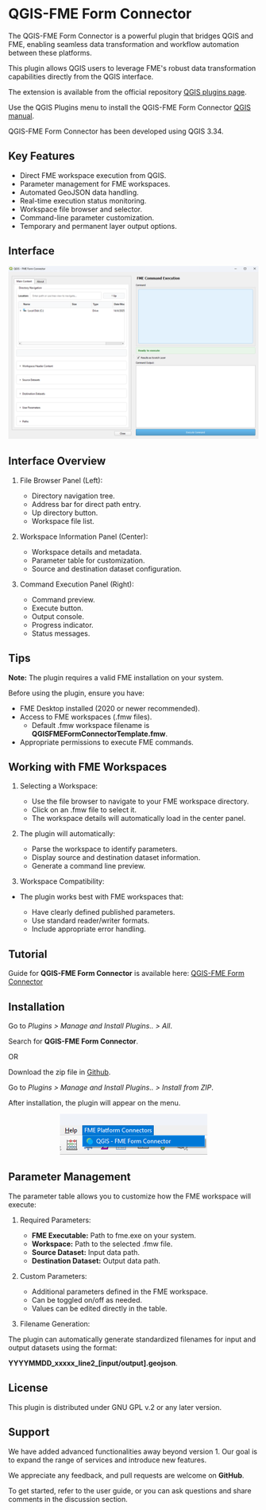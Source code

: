 # QGIS-FME Form Connector

The QGIS-FME Form Connector is a powerful plugin that bridges QGIS and FME, enabling seamless data transformation and workflow automation between these platforms. 

This plugin allows QGIS users to leverage FME's robust data transformation capabilities directly from the QGIS interface.

The extension is available from the official repository [QGIS plugins page](https://plugins.qgis.org/plugins/qgisfmeformconnector/). 

Use the QGIS Plugins menu to install the QGIS-FME Form Connector [QGIS manual](https://docs.qgis.org/3.34/en/docs/user_manual/plugins/plugins.html).

QGIS-FME Form Connector has been developed using QGIS 3.34.


## Key Features

- Direct FME workspace execution from QGIS.
- Parameter management for FME workspaces.
- Automated GeoJSON data handling.
- Real-time execution status monitoring.
- Workspace file browser and selector.
- Command-line parameter customization.
- Temporary and permanent layer output options.


## Interface

<p align="center">
  <img src="images/QGISFMEFormConnector.png" alt="QGIS-FME Form Connector">
</p>


## Interface Overview

1.	File Browser Panel (Left):

    - Directory navigation tree.
    - Address bar for direct path entry.
    - Up directory button.
    - Workspace file list.

2.	Workspace Information Panel (Center):

    - Workspace details and metadata.
    - Parameter table for customization.
    - Source and destination dataset configuration.

3.	Command Execution Panel (Right):

    - Command preview.
    - Execute button.
    - Output console.
    - Progress indicator.
    - Status messages.


## Tips

**Note:** The plugin requires a valid FME installation on your system.

Before using the plugin, ensure you have:
- FME Desktop installed (2020 or newer recommended).
- Access to FME workspaces (.fmw files).
    - Default .fmw workspace filename is **QGISFMEFormConnectorTemplate.fmw**. 
- Appropriate permissions to execute FME commands.


## Working with FME Workspaces

1. Selecting a Workspace:

    - Use the file browser to navigate to your FME workspace directory.
    - Click on an .fmw file to select it.
    - The workspace details will automatically load in the center panel.

2. The plugin will automatically:

    - Parse the workspace to identify parameters.
    - Display source and destination dataset information.
    - Generate a command line preview.

3. Workspace Compatibility:

  - The plugin works best with FME workspaces that:

    - Have clearly defined published parameters.
    - Use standard reader/writer formats.
    - Include appropriate error handling.


## Tutorial 

Guide for **QGIS-FME Form Connector** is available here: [QGIS-FME Form Connector](https://gis.com.my/training/qgis-plugin/qgis-fme-form-connector/)


## Installation

Go to *Plugins > Manage and Install Plugins.. > All*.

Search for **QGIS-FME Form Connector**.

OR

Download the zip file in [Github](https://github.com/gisinnovationmy/QGISFMEFormConnector).

Go to *Plugins > Manage and Install Plugins.. > Install from ZIP*.


After installation, the plugin will appear on the menu.

<p align="center">
  <img src="images/QGISFMEFormConnectorPath.png" alt="QGIS-FME Form Connector Path">
</p>


## Parameter Management

The parameter table allows you to customize how the FME workspace will execute:

1. Required Parameters:

    - **FME Executable:** Path to fme.exe on your system.
    - **Workspace:** Path to the selected .fmw file.
    - **Source Dataset:** Input data path.
    - **Destination Dataset:** Output data path.

2. Custom Parameters:

    - Additional parameters defined in the FME workspace.
    - Can be toggled on/off as needed.
    - Values can be edited directly in the table.

3. Filename Generation:

The plugin can automatically generate standardized filenames for input and output datasets using the format:

**YYYYMMDD_xxxxx_line2_[input/output].geojson**.


## License

This plugin is distributed under GNU GPL v.2 or any later version.


## Support

We have added advanced functionalities away beyond version 1. Our goal is to expand the range of services and introduce new features.

We appreciate any feedback, and pull requests are welcome on **GitHub**.

To get started, refer to the user guide, or you can ask questions and share comments in the discussion section.